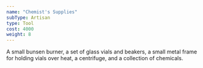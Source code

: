 ```yaml
---
name: "Chemist's Supplies"
subType: Artisan
type: Tool
cost: 4000
weight: 8
---
```


A small bunsen burner, a set of glass vials and beakers, a small metal frame for holding vials over heat,
a centrifuge, and a collection of chemicals.
